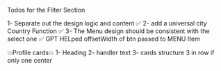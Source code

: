 Todos for the Filter Section 

1- Separate out the design logic and content ✅
2- add a universal city Country Function ✅
3- The Menu design should be consistent with the select one ✅ GPT HELped offsetWidth of btn passed to MENU Item 

💥Profile cards💥
1- Heading
2- handler text 
3- cards structure 3 in row if only one center 